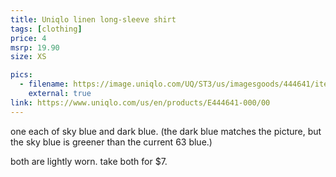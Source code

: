 ```yaml
---
title: Uniqlo linen long-sleeve shirt
tags: [clothing]
price: 4
msrp: 19.90
size: XS

pics:
  - filename: https://image.uniqlo.com/UQ/ST3/us/imagesgoods/444641/item/usgoods_67_444641.jpg?width=750
    external: true
link: https://www.uniqlo.com/us/en/products/E444641-000/00
---
```


one each of sky blue and dark blue.  (the dark blue matches the picture, but
the sky blue is greener than the current 63 blue.)

both are lightly worn.  take both for $7.
